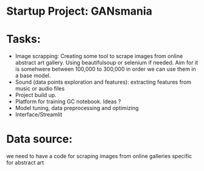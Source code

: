# Startup Project: GANsmania


# Tasks: 

-	Image scrapping: Creating some tool to scrape images from online abstract art gallery. Using beautifulsoup or selenium if needed. Aim for it is somehwere between 100,000 to 300,000 in order we can use them in a base model.
-	Sound (data points exploration and features): extracting features from music or audio files
-	Project build up.
-	Platform for training GC notebook.  Ideas ?
-	Model tuning, data preprocessing and optimizing
-	Interface/Streamlit



# Data source: 

we need to have a code for scraping images from online galleries specific for abstract art


